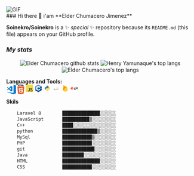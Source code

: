 <img align="center" alt="GIF" src="https://github.com/abhisheknaiidu/abhisheknaiidu/blob/master/code.gif?raw=true" width="300"  />
<br>
### Hi there 👋 i'am **Elder Chumacero Jimenez**

**Soinekro/Soinekro** is a ✨ _special_ ✨ repository because its `README.md` (this file) appears on your GitHub profile.


<h3><i>My stats</i></h3>
<p align='center'>
  <img align="center" src="https://github-readme-stats.vercel.app/api?username=Soinekro&theme=dark&show_icons=true" alt="Elder Chumacero github stats"/>&nbsp;<img align="center" src="https://github-readme-stats.vercel.app/api/top-langs/?username=Soinekro" alt="Henry Yamunaque's top langs" height="205">
<img align="center" src="https://metrics.lecoq.io/Soinekro?template=classic" alt="Elder Chumacero's top langs"></p>
  
**Languages and Tools:**    
  <code><img height="20" src="https://raw.githubusercontent.com/github/explore/80688e429a7d4ef2fca1e82350fe8e3517d3494d/topics/javascript/javascript.png"></code>
  <code><img height="20" src="https://raw.githubusercontent.com/github/explore/80688e429a7d4ef2fca1e82350fe8e3517d3494d/topics/cpp/cpp.png"></code>
  <code><img height="20" src="https://raw.githubusercontent.com/github/explore/80688e429a7d4ef2fca1e82350fe8e3517d3494d/topics/python/python.png"></code>
  <code><img height="20" src="https://raw.githubusercontent.com/github/explore/80688e429a7d4ef2fca1e82350fe8e3517d3494d/topics/mysql/mysql.png"></code>
  <code><img height="20" src="https://raw.githubusercontent.com/github/explore/80688e429a7d4ef2fca1e82350fe8e3517d3494d/topics/firebase/firebase.png"></code>
  <code><img height="20" src="https://raw.githubusercontent.com/github/explore/80688e429a7d4ef2fca1e82350fe8e3517d3494d/topics/git/git.png"></code>
  <code><img align="left" alt="Visual Studio Code" width="26px" src="https://raw.githubusercontent.com/github/explore/80688e429a7d4ef2fca1e82350fe8e3517d3494d/topics/visual-studio-code/visual-studio-code.png" /></code>
  <img align="left" alt="HTML5" width="26px" src="https://raw.githubusercontent.com/github/explore/80688e429a7d4ef2fca1e82350fe8e3517d3494d/topics/html/html.png" />

  **Skils**
```text
    Laravel 8        ██████████████░░░░░░
    JavaScript       ██████████▒░░░░░░░░░   
    C++              ████░░░░░░░░░░░░░░░░
    python           █████████████▒░░░░░░ 
    MySql            ███████████▒░░░░░░░░
    PHP              ███████████░░░░░░░░░
    git              ████████████░░░░░░░░
    Java             ████████░░░░░░░░░░░░
    HTML             ██████████████░░░░░░
    CSS              ███████████░░░░░░░░░
```
